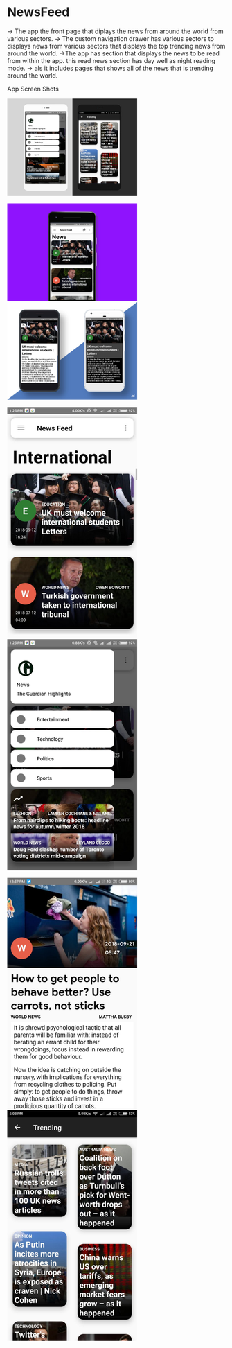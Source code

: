 # NewsFeed

-> The app the front page that diplays the news from around the world from various sectors.
-> The custom navigation drawer has various sectors to displays news from various sectors that displays the top trending news from around the world.
->The app has section that displays the news to be read from within the app. this read news section has day well as night reading mode.
-> als it includes pages that shows all of the news that is trending around the world.



App Screen Shots

<img src="app Screenshots/banner 3.jpg" width = 300>

<img src="app Screenshots/banner 1.jpg" width = 300>  <img src="app Screenshots/banner 2.jpg" width = 300> 

<img src="app Screenshots/front page.jpg" width = 300>                     <img src="app Screenshots/navigation.jpg" width = 300>

<img src="app Screenshots/read news.jpg" width = 300>                      <img src="app Screenshots/trending.jpg" width = 300>

